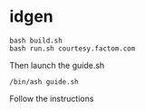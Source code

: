 # idgen

```
bash build.sh
bash run.sh courtesy.factom.com
```
Then launch the guide.sh
```
/bin/ash guide.sh
```
Follow the instructions